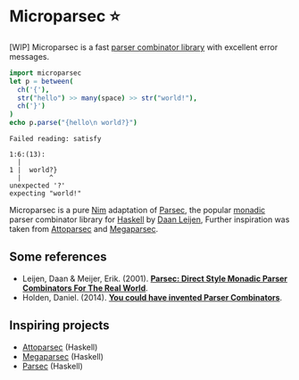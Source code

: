 # Microparsec ⭐

[WIP] Microparsec is a fast
[parser combinator library](https://en.wikipedia.org/wiki/Parser_combinator)
with excellent error messages.

```nim
import microparsec
let p = between(
  ch('{'),
  str("hello") >> many(space) >> str("world!"),
  ch('}')
)
echo p.parse("{hello\n world?}")
```
```
Failed reading: satisfy

1:6:(13):
  |
1 |  world?}
  |       ^
unexpected '?'
expecting "world!"
```

Microparsec is a pure
[Nim](https://nim-lang.org/)
adaptation of
[Parsec](https://github.com/haskell/parsec),
the popular
[monadic](https://en.wikipedia.org/wiki/Monad_(functional_programming))
parser combinator library for
[Haskell](https://www.haskell.org/) by
[Daan Leijen](https://www.microsoft.com/en-us/research/people/daan/),
Further inspiration was taken from
[Attoparsec](https://github.com/haskell/attoparsec)
and
[Megaparsec](https://github.com/mrkkrp/megaparsec).

## Some references

- Leijen, Daan & Meijer, Erik. (2001).
  [**Parsec: Direct Style Monadic Parser Combinators For The Real World**](https://www.microsoft.com/en-us/research/wp-content/uploads/2016/02/parsec-paper-letter.pdf).
- Holden, Daniel. (2014).
  [**You could have invented Parser Combinators**](http://theorangeduck.com/page/you-could-have-invented-parser-combinators).

## Inspiring projects

- [Attoparsec](https://github.com/haskell/attoparsec) (Haskell)
- [Megaparsec](https://github.com/mrkkrp/megaparsec) (Haskell)
- [Parsec](https://github.com/haskell/parsec) (Haskell)
<!-- - [FParsec](http://www.quanttec.com/fparsec/) (F#) -->
